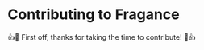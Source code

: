 # Contributing to Fragance

:+1::tada: First off, thanks for taking the time to contribute! :tada::+1:
